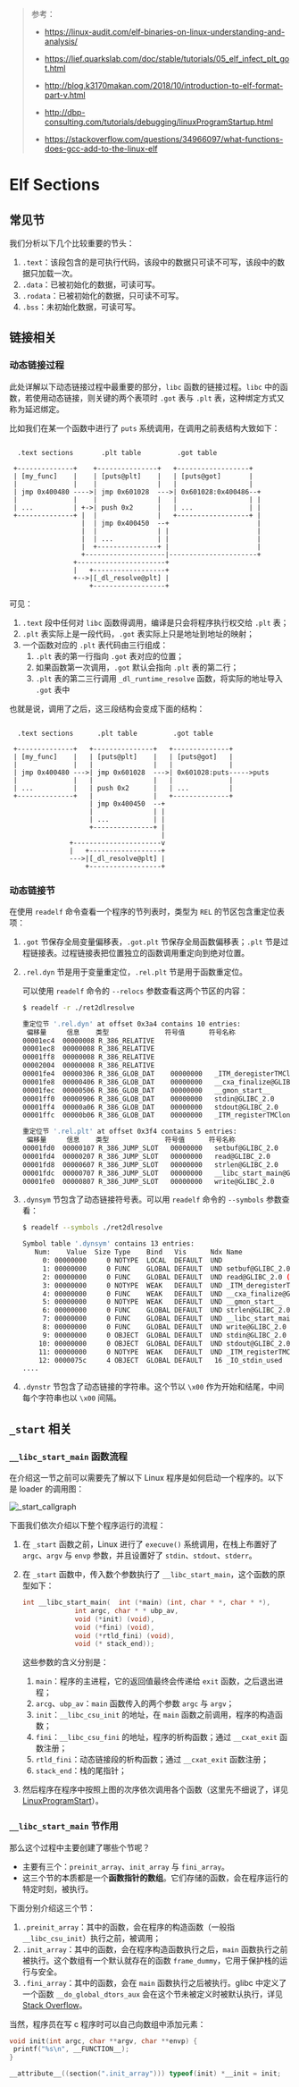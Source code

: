 > 参考：
>
> - <https://linux-audit.com/elf-binaries-on-linux-understanding-and-analysis/>
> - <https://lief.quarkslab.com/doc/stable/tutorials/05_elf_infect_plt_got.html>
>
> - <http://blog.k3170makan.com/2018/10/introduction-to-elf-format-part-v.html>
> - <http://dbp-consulting.com/tutorials/debugging/linuxProgramStartup.html>
> - <https://stackoverflow.com/questions/34966097/what-functions-does-gcc-add-to-the-linux-elf>

# Elf Sections

## 常见节

我们分析以下几个比较重要的节头：

1. `.text`：该段包含的是可执行代码，该段中的数据只可读不可写，该段中的数据只加载一次。
2. `.data`：已被初始化的数据，可读可写。
3. `.rodata`：已被初始化的数据，只可读不可写。
4. `.bss`：未初始化数据，可读可写。

## 链接相关

### 动态链接过程

此处详解以下动态链接过程中最重要的部分，`libc` 函数的链接过程。`libc` 中的函数，若使用动态链接，则关键的两个表项时 `.got` 表与 `.plt` 表，这种绑定方式又称为延迟绑定。

比如我们在某一个函数中进行了 `puts` 系统调用，在调用之前表结构大致如下：

```
                                                         
  .text sections       .plt table         .got table      
                                                          
 +--------------+    +---------------+   +------------------+   
 | [my_func]    |    | [puts@plt]    |   | [puts@got]       |   
 |              |    |               |   |                  |   
 | jmp 0x400480 ---->| jmp 0x601028  --->| 0x601028:0x400486--+  
 |              |    |               |   |                  | |  
 | ...          | +->| push 0x2      |   | ...              | |  
 +--------------+ |  |               |   +------------------+ |  
                  |  | jmp 0x400450  --+                      |  
                  |  |               | |                      |  
                  |  | ...           | |                      |  
                  |  +---------------+ |                      |  
                  +--------------------|----------------------+  
                +----------------------+                   
                |   +------------------+                  
                +-->|[_dl_resolve@plt] |                  
                    +------------------+                       
```

可见：

1. `.text` 段中任何对 `libc` 函数得调用，编译是只会将程序执行权交给 `.plt` 表；
2. `.plt` 表实际上是一段代码，`.got` 表实际上只是地址到地址的映射；
3. 一个函数对应的 `.plt` 表代码由三行组成：
   1. `.plt` 表的第一行指向 `.got` 表对应的位置；
   2. 如果函数第一次调用，`.got` 默认会指向 `.plt` 表的第二行；
   3. `.plt` 表的第二三行调用 `_dl_runtime_resolve` 函数，将实际的地址导入 `.got` 表中

也就是说，调用了之后，这三段结构会变成下面的结构：

```
                                                         
  .text sections      .plt table         .got table      
                                                         
 +--------------+   +---------------+   +--------------+ 
 | [my_func]    |   | [puts@plt]    |   | [puts@got]   | 
 |              |   |               |   |              | 
 | jmp 0x400480 --->| jmp 0x601028  --->| 0x601028:puts----->puts 
 |              |   |               |   |              | 
 | ...          |   | push 0x2      |   | ...          | 
 +--------------+   |               |   +--------------+ 
                    | jmp 0x400450  --+                  
                    |               | |                  
                    | ...           | |                  
                    +---------------+ |                  
                                      |                  
               +----------------------v                  
               |   +------------------+                  
               --->|[_dl_resolve@plt] |                  
                   +------------------+                  
```

### 动态链接节

在使用 `readelf` 命令查看一个程序的节列表时，类型为 `REL` 的节区包含重定位表项：

1. `.got` 节保存全局变量偏移表，`.got.plt` 节保存全局函数偏移表；`.plt` 节是过程链接表。过程链接表把位置独立的函数调用重定向到绝对位置。

2. `.rel.dyn` 节是用于变量重定位，`.rel.plt` 节是用于函数重定位。

   可以使用 `readelf` 命令的 `--relocs` 参数查看这两个节区的内容：

   ```bash
   $ readelf -r ./ret2dlresolve
   
   重定位节 '.rel.dyn' at offset 0x3a4 contains 10 entries:
    偏移量     信息    类型              符号值      符号名称
   00001ec4  00000008 R_386_RELATIVE   
   00001ec8  00000008 R_386_RELATIVE   
   00001ff8  00000008 R_386_RELATIVE   
   00002004  00000008 R_386_RELATIVE   
   00001fe4  00000306 R_386_GLOB_DAT    00000000   _ITM_deregisterTMClone
   00001fe8  00000406 R_386_GLOB_DAT    00000000   __cxa_finalize@GLIBC_2.1.3
   00001fec  00000506 R_386_GLOB_DAT    00000000   __gmon_start__
   00001ff0  00000906 R_386_GLOB_DAT    00000000   stdin@GLIBC_2.0
   00001ff4  00000a06 R_386_GLOB_DAT    00000000   stdout@GLIBC_2.0
   00001ffc  00000b06 R_386_GLOB_DAT    00000000   _ITM_registerTMCloneTa
   
   重定位节 '.rel.plt' at offset 0x3f4 contains 5 entries:
    偏移量     信息    类型              符号值      符号名称
   00001fd0  00000107 R_386_JUMP_SLOT   00000000   setbuf@GLIBC_2.0
   00001fd4  00000207 R_386_JUMP_SLOT   00000000   read@GLIBC_2.0
   00001fd8  00000607 R_386_JUMP_SLOT   00000000   strlen@GLIBC_2.0
   00001fdc  00000707 R_386_JUMP_SLOT   00000000   __libc_start_main@GLIBC_2.0
   00001fe0  00000807 R_386_JUMP_SLOT   00000000   write@GLIBC_2.0
   ```

3. `.dynsym` 节包含了动态链接符号表。可以用 `readelf` 命令的 `--symbols` 参数查看：

   ```bash
   $ readelf --symbols ./ret2dlresolve
   
   Symbol table '.dynsym' contains 13 entries:
      Num:    Value  Size Type    Bind   Vis      Ndx Name
        0: 00000000     0 NOTYPE  LOCAL  DEFAULT  UND 
        1: 00000000     0 FUNC    GLOBAL DEFAULT  UND setbuf@GLIBC_2.0 (2)
        2: 00000000     0 FUNC    GLOBAL DEFAULT  UND read@GLIBC_2.0 (2)
        3: 00000000     0 NOTYPE  WEAK   DEFAULT  UND _ITM_deregisterTMCloneTab
        4: 00000000     0 FUNC    WEAK   DEFAULT  UND __cxa_finalize@GLIBC_2.1.3 (3)
        5: 00000000     0 NOTYPE  WEAK   DEFAULT  UND __gmon_start__
        6: 00000000     0 FUNC    GLOBAL DEFAULT  UND strlen@GLIBC_2.0 (2)
        7: 00000000     0 FUNC    GLOBAL DEFAULT  UND __libc_start_main@GLIBC_2.0 (2)
        8: 00000000     0 FUNC    GLOBAL DEFAULT  UND write@GLIBC_2.0 (2)
        9: 00000000     0 OBJECT  GLOBAL DEFAULT  UND stdin@GLIBC_2.0 (2)
       10: 00000000     0 OBJECT  GLOBAL DEFAULT  UND stdout@GLIBC_2.0 (2)
       11: 00000000     0 NOTYPE  WEAK   DEFAULT  UND _ITM_registerTMCloneTable
       12: 0000075c     4 OBJECT  GLOBAL DEFAULT   16 _IO_stdin_used
   ....
   ```

4. `.dynstr` 节包含了动态链接的字符串。这个节以 `\x00` 作为开始和结尾，中间每个字符串也以 `\x00` 间隔。

## `_start` 相关

### `__libc_start_main` 函数流程

在介绍这一节之前可以需要先了解以下 Linux 程序是如何启动一个程序的。以下是 loader 的调用图：

![_start_callgraph](../_start_callgraph.png)

下面我们依次介绍以下整个程序运行的流程：

1. 在 `_start` 函数之前，Linux 进行了 `execuve()` 系统调用，在栈上布置好了 `argc`、`argv` 与 `envp` 参数，并且设置好了 `stdin`、`stdout`、`stderr`。

2. 在 `_start` 函数中，传入数个参数执行了 `__libc_start_main`，这个函数的原型如下：

   ```c
   int __libc_start_main(  int (*main) (int, char * *, char * *),
   			    int argc, char * * ubp_av,
   			    void (*init) (void),
   			    void (*fini) (void),
   			    void (*rtld_fini) (void),
   			    void (* stack_end));
   ```

   这些参数的含义分别是：

   1. `main`：程序的主进程，它的返回值最终会传递给 `exit` 函数，之后退出进程；
   2. `arcg`、`ubp_av`：`main` 函数传入的两个参数 `argc` 与 `argv`；
   3. `init`：`__libc_csu_init` 的地址，在 `main` 函数之前调用，程序的构造函数；
   4. `fini`：`__libc_csu_fini` 的地址，程序的析构函数；通过 `__cxat_exit` 函数注册；
   5. `rtld_fini`：动态链接段的析构函数；通过 `__cxat_exit` 函数注册；
   6. `stack_end`：栈的尾指针；

3. 然后程序在程序中按照上图的次序依次调用各个函数（这里先不细说了，详见 [LinuxProgramStart](http://dbp-consulting.com/tutorials/debugging/linuxProgramStartup.html)）。

### `__libc_start_main` 节作用

那么这个过程中主要创建了哪些个节呢？

- 主要有三个：`preinit_array`、`init_array` 与 `fini_array`。
- 这三个节的本质都是一个**函数指针的数组**。它们存储的函数，会在程序运行的特定时刻，被执行。

下面分别介绍这三个节：

1. `.preinit_array`：其中的函数，会在程序的构造函数（一般指 `__libc_csu_init`）执行之前，被调用；
2. `.init_array`：其中的函数，会在程序构造函数执行之后，`main` 函数执行之前被执行。这个数组有一个默认就存在的函数 `frame_dummy`，它用于保护栈的运行与安全。
3. `.fini_array`：其中的函数，会在 `main` 函数执行之后被执行。glibc 中定义了一个函数 `__do_global_dtors_aux` 会在这个节未被定义时被默认执行，详见 [Stack Overflow](<https://stackoverflow.com/questions/34966097/what-functions-does-gcc-add-to-the-linux-elf>)。

当然，程序员在写 c 程序时可以自己向数组中添加元素：

```c
void init(int argc, char **argv, char **envp) {
 printf("%s\n", __FUNCTION__);
}

__attribute__((section(".init_array"))) typeof(init) *__init = init;
```

